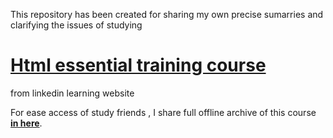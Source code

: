 This repository has been created for sharing my own precise sumarries and clarifying the issues of studying
# [Html essential training course](https://www.linkedin.com/learning/html-essential-training-4)
from linkedin learning website

For ease access of study friends , I share full offline archive of this course [**in here**](http://168.119.85.43).